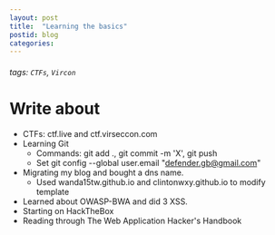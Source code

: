 ```yaml
---
layout: post
title:  "Learning the basics"
postid: blog
categories: 
---
```



###### tags: `CTFs`, `Vircon`

# Write about
* CTFs: ctf.live and ctf.virseccon.com
* Learning Git
    * Commands: git add ., git commit -m 'X', git push
    * Set git config --global user.email "defender.gb@gmail.com"
* Migrating my blog and bought a dns name.
    * Used wanda15tw.github.io and clintonwxy.github.io to modify template
* Learned about OWASP-BWA and did 3 XSS.
* Starting on HackTheBox
* Reading through The Web Application Hacker's Handbook